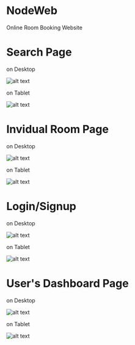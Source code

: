 # NodeWeb
Online Room Booking Website




Search Page
==============

on Desktop

![alt text](https://github.com/iamhosseindhv/NodeWeb/blob/master/Gifs/search-desktop.gif "Search page on Desktop")

on Tablet

![alt text](https://github.com/iamhosseindhv/NodeWeb/blob/master/Gifs/search-tablet.gif "Search page on Tablet")


Invidual Room Page
==============

on Desktop

![alt text](https://github.com/iamhosseindhv/NodeWeb/blob/master/Gifs/rooms-desktop.gif "Rooms page on Desktop")

on Tablet

![alt text](https://github.com/iamhosseindhv/NodeWeb/blob/master/Gifs/rooms-tablet.gif "Rooms page on Tablet")



Login/Signup
==============

on Desktop

![alt text](https://github.com/iamhosseindhv/NodeWeb/blob/master/Gifs/login-desktop.gif "Login page on Desktop")

on Tablet

![alt text](https://github.com/iamhosseindhv/NodeWeb/blob/master/Gifs/login-tablet.gif "Login page on Tablet")


User's Dashboard Page
==============

on Desktop

![alt text](https://github.com/iamhosseindhv/NodeWeb/blob/master/Gifs/dashboard-desktop.gif "Dashboard page on Desktop")

on Tablet

![alt text](https://github.com/iamhosseindhv/NodeWeb/blob/master/Gifs/dashboard-tablet.gif "Dashboard page on Tablet")
